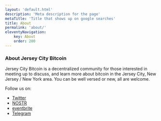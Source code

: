 ```yaml
---
layout: 'default.html'
description: 'Meta description for the page'
metaTitle: 'Title that shows up on google searches'
title: About
permalink: 'about/'
eleventyNavigation:
    key: About
    order: 200
---
```

### About Jersey City Bitcoin

Jersey City Bitcoin is a decentralized community for those interested in meeting up to discuss, and learn more about bitcoin in the Jersey City, New Jersey / New York area. You can be well versed or new, all are welcome.

Follow us on:  
- <a href="https://twitter.com/JerseyCityBTC" target="_blank">Twitter</a>
- <a href="/assets/images/npub1a6y4ujay2040xz4pygs30w5r9shw9qvu0nxwhc5dlefddpmuslpqdlu2s2.png" target="_blank">NOSTR</a>
- <a href="https://www.eventbrite.com/e/jersey-city-bitcoin-meetup-tickets-713306828927?aff=oddtdtcreator" target="_blank">eventbrite</a>
- <a href="https://t.me/+gUMTekJz7PM3MzZh" target="_blank">Telegram</a>


